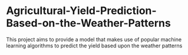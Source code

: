 # Agricultural-Yield-Prediction-Based-on-the-Weather-Patterns
This project aims to provide a model that makes use of popular machine learning algorithms to predict the yield based upon the weather patterns

